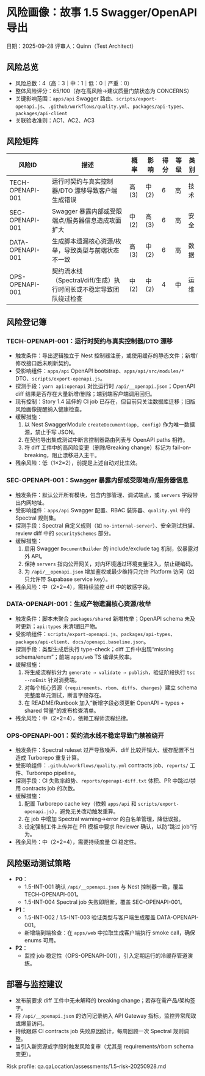 # 风险画像：故事 1.5 Swagger/OpenAPI 导出

日期：2025-09-28
评审人：Quinn（Test Architect）

## 风险总览
- 风险总数：4（高：3｜中：1｜低：0｜严重：0）
- 整体风险评分：65/100（存在高风险→建议质量门禁状态为 CONCERNS）
- 关键影响范围：`apps/api` Swagger 路由、`scripts/export-openapi.js`、`.github/workflows/quality.yml`、`packages/api-types`、`packages/api-client`
- 关联验收准则：AC1、AC2、AC3

## 风险矩阵
| 风险ID | 描述 | 概率 | 影响 | 得分 | 等级 | 类别 |
|--------|------|------|------|------|------|------|
| TECH-OPENAPI-001 | 运行时契约与真实控制器/DTO 漂移导致客户端生成错误 | 高 (3) | 中 (2) | 6 | 高 | 技术 |
| SEC-OPENAPI-001 | Swagger 暴露内部或受限端点/服务器信息造成攻面扩大 | 中 (2) | 高 (3) | 6 | 高 | 安全 |
| DATA-OPENAPI-001 | 生成脚本遗漏核心资源/枚举，导致类型与前端状态不一致 | 高 (3) | 中 (2) | 6 | 高 | 数据 |
| OPS-OPENAPI-001 | 契约流水线（Spectral/diff/生成）执行时间长或不稳定导致团队绕过检查 | 中 (2) | 中 (2) | 4 | 中 | 运维 |

## 风险登记簿
### TECH-OPENAPI-001：运行时契约与真实控制器/DTO 漂移
- 触发条件：导出逻辑独立于 Nest 控制器注册，或使用缓存的静态文件；新增/修改接口后未刷新契约。
- 受影响组件：`apps/api` OpenAPI bootstrap、`apps/api/src/modules/*` DTO、`scripts/export-openapi.js`。
- 探测手段：`yarn api:openapi` 对比运行时 `/api/__openapi.json`；OpenAPI diff 结果是否存在大量新增/删除；端到端客户端调用回归。
- 现有控制：Story 1.4 延伸的 CI job 已存在，但目前只关注数据库迁移；旧版风险画像提醒纳入健康检查。
- 缓解措施：
  1. 以 Nest SwaggerModule `createDocument(app, config)` 作为唯一数据源，禁止手写 JSON。
  2. 在契约导出集成测试中断言控制器路由列表与 OpenAPI paths 相符。
  3. 将 diff 工件中的高风险变更（删除/Breaking change）标记为 fail-on-breaking，阻止漂移进入主干。
- 残余风险：低（1×2=2），前提是上述自动对比生效。

### SEC-OPENAPI-001：Swagger 暴露内部或受限端点/服务器信息
- 触发条件：默认公开所有模块，包含内部管理、调试端点，或 `servers` 字段带出内网地址。
- 受影响组件：`apps/api` Swagger 配置、RBAC 装饰器、`quality.yml` 中的 Spectral 规则集。
- 探测手段：Spectral 自定义规则（如 `no-internal-server`）、安全测试扫描、review diff 中的 `securitySchemes` 部分。
- 缓解措施：
  1. 启用 Swagger `DocumentBuilder` 的 include/exclude tag 机制，仅暴露对外 API。
  2. 保持 `servers` 指向公开网关，对内环境通过环境变量注入，禁止硬编码。
  3. 为 `/api/__openapi.json` 增加鉴权或最少维持只允许 Platform 访问（如只允许带 Supabase service key）。
- 残余风险：中（2×2=4），需持续监控 diff 中的敏感字段。

### DATA-OPENAPI-001：生成产物遗漏核心资源/枚举
- 触发条件：脚本未聚合 `packages/shared` 新增枚举；OpenAPI schema 未及时更新；`api:types` 未清理旧产物。
- 受影响组件：`scripts/export-openapi.js`、`packages/api-types`、`packages/api-client`、`docs/openapi.baseline.json`。
- 探测手段：类型生成后执行 type-check；diff 工件中出现“missing schema/enum”；前端 `apps/web` TS 编译失败率。
- 缓解措施：
  1. 将生成流程拆分为 `generate → validate → publish`，验证阶段执行 `tsc --noEmit` 针对消费端。
  2. 对每个核心资源（`requirements`、`rbom`、`diffs`、`changes`）建立 schema 完整度单元测试，断言字段存在。
  3. 在 README/Runbook 加入“新增字段必须更新 OpenAPI + types + shared 常量”的发布检查清单。
- 残余风险：中（2×2=4），依赖工程师流程纪律。

### OPS-OPENAPI-001：契约流水线不稳定导致门禁被绕开
- 触发条件：Spectral ruleset 过严导致噪声、diff 比较开销大、缓存配置不当造成 Turborepo 重复计算。
- 受影响组件：`.github/workflows/quality.yml` contracts job、`reports/` 工件、Turborepo pipeline。
- 探测手段：CI 失败率趋势、`reports/openapi-diff.txt` 体积、PR 中跳过/禁用 contracts job 的次数。
- 缓解措施：
  1. 配置 Turborepo cache key（依赖 `apps/api` 和 `scripts/export-openapi.js`），避免无关改动触发重算。
  2. 在 job 中增加 Spectral warning→error 的白名单管理，降低误报。
  3. 设定强制工件上传并在 PR 模板中要求 Reviewer 确认，以防“跳过 job”行为。
- 残余风险：中（2×2=4），需要持续度量 CI 稳定性。

## 风险驱动测试策略
- **P0**：
  - 1.5-INT-001 确认 `/api/__openapi.json` 与 Nest 控制器一致，覆盖 TECH-OPENAPI-001。
  - 1.5-INT-004 Spectral job 失败即阻断，覆盖 SEC-OPENAPI-001。
- **P1**：
  - 1.5-INT-002 / 1.5-INT-003 验证类型与客户端生成覆盖 DATA-OPENAPI-001。
  - 新增端到端检查：在 `apps/web` 中拉取生成客户端执行 smoke call，确保 enums 可用。
- **P2**：
  - 监控 job 稳定性（OPS-OPENAPI-001），引入定期运行的冷缓存管道演练。

## 部署与监控建议
- 发布前要求 diff 工件中无未解释的 breaking change；若存在需产品/架构签字。
- 将 `/api/__openapi.json` 的访问记录纳入 API Gateway 指标，监控异常爬取或爆量访问。
- 持续跟踪 CI contracts job 失败原因统计，每周回顾一次 Spectral 规则调整。
- 当引入新资源或字段时触发风险复审（尤其是 requirements/rbom schema 变更）。

Risk profile: qa.qaLocation/assessments/1.5-risk-20250928.md
